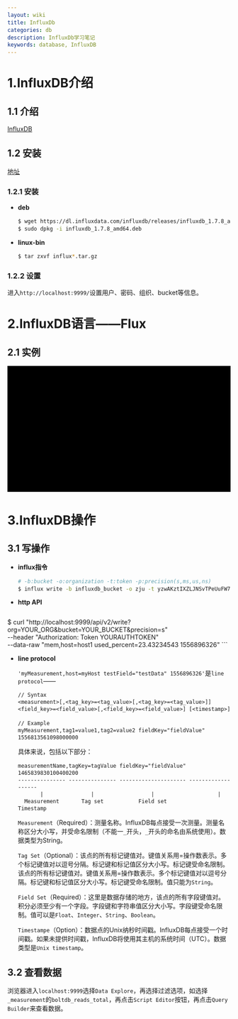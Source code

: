 ```yaml
---
layout: wiki
title: InfluxDb
categories: db
description: InfluxDb学习笔记
keywords: database, InfluxDB
---
```




# 1.InfluxDB介绍

## 1.1 介绍

[InfluxDB](http://neyzoter.cn/2019/09/14/Survey-On-Time-Series-DB/#4influxdb)

## 1.2 安装

[地址](https://portal.influxdata.com/downloads/)

### 1.2.1 安装

* **deb**

  ```bash
  $ wget https://dl.influxdata.com/influxdb/releases/influxdb_1.7.8_amd64.deb
  $ sudo dpkg -i influxdb_1.7.8_amd64.deb
  ```

* **linux-bin**

  ```bash
  $ tar zxvf influx*.tar.gz
  ```

### 1.2.2 设置

进入`http://localhost:9999/`设置用户、密码、组织、bucket等信息。

# 2.InfluxDB语言——Flux

## 2.1 实例

<img src="/images/wiki/InfluxDB/Flux_Language.gif" width="700" alt="Flux语言实例" />



# 3.InfluxDB操作

## 3.1 写操作

* **influx指令**

    ```bash
    # -b:bucket -o:organization -t:token -p:precision(s,ms,us,ns)
    $ influx write -b influxdb_bucket -o zju -t yzwAKztIXZLJNSvTPeUuFW7P9z4oWd_NLnGZNcIuoJMY7PCZEm1Lu1s-IIjloYFiSBVhRss7aMaDbh58WdlhGA== -p ns 'myMeasurement,host=myHost testField="testData" 1556896326'
    ```
    
* **http API**

    ```bash
$ curl "http://localhost:9999/api/v2/write?org=YOUR_ORG&bucket=YOUR_BUCKET&precision=s" \
      --header "Authorization: Token YOURAUTHTOKEN" \
      --data-raw "mem,host=host1 used_percent=23.43234543 1556896326"
    ```

* **line protocol**

    `'myMeasurement,host=myHost testField="testData" 1556896326'`是`line protocol`——

    ```
    // Syntax
    <measurement>[,<tag_key>=<tag_value>[,<tag_key>=<tag_value>]] <field_key>=<field_value>[,<field_key>=<field_value>] [<timestamp>]

    // Example
    myMeasurement,tag1=value1,tag2=value2 fieldKey="fieldValue" 1556813561098000000
    ```

    具体来说，包括以下部分：

    ```
    measurementName,tagKey=tagValue fieldKey="fieldValue" 1465839830100400200
    --------------- --------------- --------------------- -------------------
           |               |                  |                    |
      Measurement       Tag set           Field set            Timestamp
    ```
    
    `Measurement`（Required）：测量名称。InfluxDB每点接受一次测量。测量名称区分大小写，并受命名限制（不能一`_`开头，`_`开头的命名由系统使用）。数据类型为String。
    
    `Tag Set`（Optional）：该点的所有标记键值对。键值关系用=操作数表示。多个标记键值对以逗号分隔。标记键和标记值区分大小写。标记键受命名限制。该点的所有标记键值对。键值关系用=操作数表示。多个标记键值对以逗号分隔。标记键和标记值区分大小写。标记键受命名限制。值只能为`String`。
    
    `Field Set`（Required）：这里是数据存储的地方，该点的所有字段键值对。积分必须至少有一个字段。字段键和字符串值区分大小写。字段键受命名限制。值可以是`Float`、`Integer`、`String`、`Boolean`。
    
    `Timestampe`（Option）：数据点的Unix纳秒时间戳。InfluxDB每点接受一个时间戳。如果未提供时间戳，InfluxDB将使用其主机的系统时间（UTC）。数据类型是`Unix timestamp`。

## 3.2 查看数据

浏览器进入`localhost:9999`选择`Data Explore`，再选择过滤选项，如选择`_measurement`的`boltdb_reads_total`，再点击`Script Editor`按钮，再点击`Query Builder`来查看数据。
